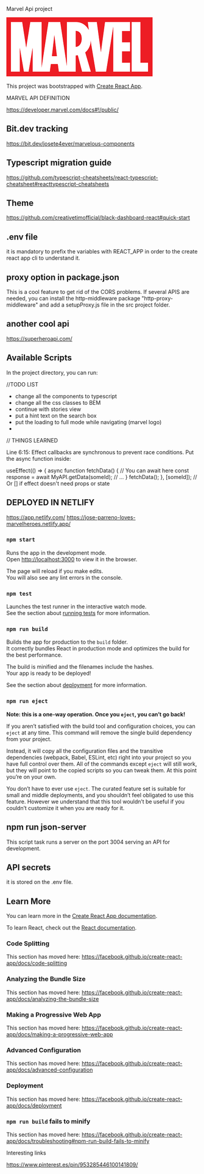 Marvel Api project

![MARVEL](public/1920px-MarvelLogo.svg.png)


This project was bootstrapped with [Create React App](https://github.com/facebook/create-react-app).

MARVEL API DEFINITION 

https://developer.marvel.com/docs#!/public/

## Bit.dev tracking 

https://bit.dev/josete4ever/marvelous-components


## Typescript migration guide

https://github.com/typescript-cheatsheets/react-typescript-cheatsheet#reacttypescript-cheatsheets


## Theme 

https://github.com/creativetimofficial/black-dashboard-react#quick-start


## .env file

it is mandatory to prefix the variables with REACT_APP in order to the create react app cli to understand it.

## proxy option in package.json 

This is a cool feature to get rid of the CORS problems. If several APIS are needed, you can install the http-middleware package "http-proxy-middleware"
and add a setupProxy.js file in the src project folder.

## another cool api 

https://superheroapi.com/
 
## Available Scripts

In the project directory, you can run:


//TODO LIST 

* change all the components to typescript
* change all the css classes to BEM
* continue with stories view
* put a hint text on the search box 
* put the loading to full mode while navigating (marvel logo)
* 


// THINGS LEARNED 

  Line 6:15:  Effect callbacks are synchronous to prevent race conditions. Put the async function inside:

useEffect(() => {
  async function fetchData() {
    // You can await here
    const response = await MyAPI.getData(someId);
    // ...
  }
  fetchData();
}, [someId]); // Or [] if effect doesn't need props or state


## DEPLOYED IN NETLIFY

https://app.netlify.com/
https://jose-parreno-loves-marvelheroes.netlify.app/

### `npm start`

Runs the app in the development mode.<br />
Open [http://localhost:3000](http://localhost:3000) to view it in the browser.

The page will reload if you make edits.<br />
You will also see any lint errors in the console.

### `npm test`

Launches the test runner in the interactive watch mode.<br />
See the section about [running tests](https://facebook.github.io/create-react-app/docs/running-tests) for more information.

### `npm run build`

Builds the app for production to the `build` folder.<br />
It correctly bundles React in production mode and optimizes the build for the best performance.

The build is minified and the filenames include the hashes.<br />
Your app is ready to be deployed!

See the section about [deployment](https://facebook.github.io/create-react-app/docs/deployment) for more information.

### `npm run eject`

**Note: this is a one-way operation. Once you `eject`, you can’t go back!**

If you aren’t satisfied with the build tool and configuration choices, you can `eject` at any time. This command will remove the single build dependency from your project.

Instead, it will copy all the configuration files and the transitive dependencies (webpack, Babel, ESLint, etc) right into your project so you have full control over them. All of the commands except `eject` will still work, but they will point to the copied scripts so you can tweak them. At this point you’re on your own.

You don’t have to ever use `eject`. The curated feature set is suitable for small and middle deployments, and you shouldn’t feel obligated to use this feature. However we understand that this tool wouldn’t be useful if you couldn’t customize it when you are ready for it.

## npm run json-server

This script task runs a server on the port 3004 serving an API for development.

## API secrets 

it is stored on the .env file.


## Learn More

You can learn more in the [Create React App documentation](https://facebook.github.io/create-react-app/docs/getting-started).

To learn React, check out the [React documentation](https://reactjs.org/).

### Code Splitting

This section has moved here: https://facebook.github.io/create-react-app/docs/code-splitting

### Analyzing the Bundle Size

This section has moved here: https://facebook.github.io/create-react-app/docs/analyzing-the-bundle-size

### Making a Progressive Web App

This section has moved here: https://facebook.github.io/create-react-app/docs/making-a-progressive-web-app

### Advanced Configuration

This section has moved here: https://facebook.github.io/create-react-app/docs/advanced-configuration

### Deployment

This section has moved here: https://facebook.github.io/create-react-app/docs/deployment

### `npm run build` fails to minify

This section has moved here: https://facebook.github.io/create-react-app/docs/troubleshooting#npm-run-build-fails-to-minify


Interesting links 

https://www.pinterest.es/pin/953285446100141809/

               